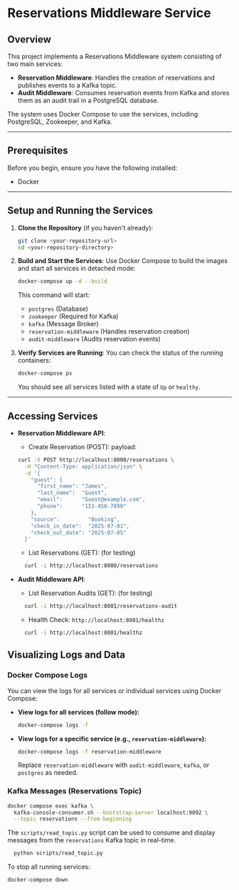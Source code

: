 # Reservations Middleware Service

## Overview

This project implements a Reservations Middleware system consisting of two main services:
* **Reservation Middleware**: Handles the creation of reservations and publishes events to a Kafka topic.
* **Audit Middleware**: Consumes reservation events from Kafka and stores them as an audit trail in a PostgreSQL database.

The system uses Docker Compose to use the services, including PostgreSQL, Zookeeper, and Kafka.

---

## Prerequisites

Before you begin, ensure you have the following installed:
* Docker

---

## Setup and Running the Services

1.  **Clone the Repository** (if you haven't already):
    ```bash
    git clone <your-repository-url>
    cd <your-repository-directory>
    ```

2.  **Build and Start the Services**:
    Use Docker Compose to build the images and start all services in detached mode:
    ```bash
    docker-compose up -d --build
    ```
    This command will start:
    * `postgres` (Database)
    * `zookeeper` (Required for Kafka)
    * `kafka` (Message Broker)
    * `reservation-middleware` (Handles reservation creation)
    * `audit-middleware` (Audits reservation events)

3.  **Verify Services are Running**:
    You can check the status of the running containers:
    ```bash
    docker-compose ps
    ```
    You should see all services listed with a state of `Up` or `healthy`.
    
---

## Accessing Services

* **Reservation Middleware API**:
    * Create Reservation (POST): 
    payload:
    ``` bash
    curl -X POST http://localhost:8000/reservations \
      -H "Content-Type: application/json" \
      -d '{
        "guest": {
          "first_name": "James",
          "last_name":  "Guest",
          "email":      "Guest@example.com",
          "phone":      "123-456-7890"
        },
        "source":         "Booking",
        "check_in_date":  "2025-07-01",
        "check_out_date": "2025-07-05"
      }'
  ``` 
    * List Reservations (GET): (for testing)
    ``` bash
      curl -i http://localhost:8000/reservations
    ``` 

* **Audit Middleware API**:
    * List Reservation Audits (GET): (for testing)
    ``` bash
      curl -i http://localhost:8001/reservations-audit
    ``` 
    
    * Health Check: `http://localhost:8001/healthz`
    ``` bash
      curl -i http://localhost:8001/healthz
    ``` 
## Visualizing Logs and Data

### Docker Compose Logs

You can view the logs for all services or individual services using Docker Compose:

* **View logs for all services (follow mode):**
    ```bash
    docker-compose logs -f
    ```
* **View logs for a specific service (e.g., `reservation-middleware`):**
    ```bash
    docker-compose logs -f reservation-middleware
    ```
    Replace `reservation-middleware` with `audit-middleware`, `kafka`, or `postgres` as needed.

### Kafka Messages (Reservations Topic)

``` bash
docker compose exec kafka \
  kafka-console-consumer.sh --bootstrap-server localhost:9092 \
  --topic reservations --from-beginning
```

The `scripts/read_topic.py` script can be used to consume and display messages from the `reservations` Kafka topic in real-time.
```bash
  python scripts/read_topic.py
```

To stop all running services:
```bash
docker-compose down
```
